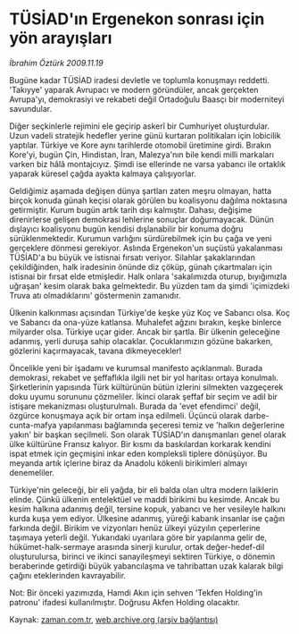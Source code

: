 # TÜSİAD'ın Ergenekon sonrası için yön arayışları

*İbrahim Öztürk 2009.11.19*

<tr><td class="metin" colspan="2" style="padding-top: 20px; padding-left: 5px; ">Bugüne kadar TÜSİAD iradesi devletle ve toplumla konuşmayı reddetti. 'Takıyye' yaparak Avrupacı ve modern göründüler, ancak gerçekten Avrupa'yı, demokrasiyi ve rekabeti değil Ortadoğulu Baasçı bir moderniteyi savundular.</td></tr><tr><td class="metin" colspan="2" style="padding-top: 20px; padding-left: 5px; "><p> Diğer seçkinlerle rejimini ele geçirip askerî bir Cumhuriyet oluşturdular. Uzun vadeli stratejik hedefler yerine günü kurtaran politikaları için lobicilik yaptılar. Türkiye ve Kore aynı tarihlerde otomobil üretimine girdi. Bırakın Kore'yi, bugün Çin, Hindistan, İran, Malezya'nın bile kendi milli markaları varken biz hâlâ montajcıyız. Şimdi ise ellerinde ne varsa yabancı ile ortaklık yaparak küresel çağda ayakta kalmaya çalışıyorlar.
<p> Geldiğimiz aşamada değişen dünya şartları zaten meşru olmayan, hatta birçok konuda günah keçisi olarak görülen bu koalisyonu dağılma noktasına getirmiştir. Kurum bugün artık tarih dışı kalmıştır. Dahası, değişime direnirlerse gelişen demokrasi lehlerine sonuçlar doğurmayacak. Dünün dışlayıcı koalisyonu bugün kendisi dışlanabilir bir konuma doğru sürüklenmektedir. Kurumun varlığını sürdürebilmek için bu çağa ve yeni gerçeklere dönmesi gerekiyor. Aslında Ergenekon'un suçüstü yakalanması TÜSİAD'a bu büyük ve istisnai fırsatı veriyor. Silahlar şakaklarından çekildiğinden, halk iradesinin önünde diz çöküp, günah çıkartmaları için istisnai bir fırsat elde etmişledir. Halk onlara 'sakalımızda oturup, bıyığımızla uğraşan' kesim olarak baka gelmektedir. Bu yüzden tam da şimdi 'içimizdeki Truva atı olmadıklarını' göstermenin zamanıdır.
<p> Ülkenin kalkınması açısından Türkiye'de keşke yüz Koç ve Sabancı olsa. Koç ve Sabancı da ona-yüze katlansa. Muhalefet ağzını bırakın, keşke binlerce milyarder olsa. Türkiye uçar gider. Ancak bir şartla. Bir ülkenin geleceğine adanmış, yerli duruşa sahip olacaklar. Çocuklarımızın gözüne bakarken, gözlerini kaçırmayacak, tavana dikmeyecekler! 
<p> Öncelikle yeni bir işadamı ve kurumsal manifesto açıklanmalı. Burada demokrasi, rekabet ve şeffaflıkla ilgili net bir yol haritası ortaya konulmalı. Şirketlerinin yapısında Türk kültürünün bütün izlerini silmekten vazgeçerek doku uyumu sorununu çözmeliler. İkinci olarak şeffaf bir seçim ve adil bir istişare mekanizması oluşturulmalı. Burada da 'evet efendimci' değil, özgürce konuşmaya açık bir ortam inşa edilmeli. Üçüncü olarak darbe-cunta-mafya yapılanması bağlamında şeceresi temiz ve 'halkın değerlerine yakın' bir başkan seçilmeli. Son olarak TÜSİAD'ın danışmanları genel olarak ülke kültürüne Fransız kalıyor. Bir kısmı da baskılardan korkarak kendini ispat etmek için geçmişini inkar eden kompleksli tiplere dönüşüyor. Bu meyanda artık içlerine biraz da Anadolu kökenli birikimleri almayı denemeliler.
<p> Türkiye'nin geleceği, bir eli yağda, bir eli balda olan ultra modern laiklerin elinde. Çünkü ülkenin entelektüel ve maddi birikimi bu kesimde. Ancak bu kesim halkına adanmış değil, tersine kopuk, yabancı ve her vesileyle halkını kurda kuşa yem ediyor. Ülkesine adanmış, yüreği kabarık insanlar ise çağın farkında değil. Birikim ve vizyonları henüz ülkeyi yüzyılın çeperlerine taşımaya yeterli değil. Yukarıdaki uyarılara göre bir yapılanma gelir de, hükümet-halk-sermaye arasında sinerji kurulur, ortak değer-hedef-dil oluşturulursa, birinci ve ikinci sanayileşmeyi sektiren Türkiye, o dönemin beraberinde getirdiği büyük yabancılaşma ve tahribattan uzak kalarak bilgi çağını eteklerinden kavrayabilir.
<p> Not: Bir önceki yazımızda, Hamdi Akın için sehven 'Tekfen Holding'in patronu' ifadesi kullanılmıştır. Doğrusu Akfen Holding olacaktır.<br/></p></p></p></p></p></p></td></tr>

Kaynak: [zaman.com.tr](http://zaman.com.tr/yazar.do?yazino=917517), [web.archive.org (arşiv bağlantısı)](http://web.archive.org/web/20091219113248/http://www.zaman.com.tr:80/yazar.do?yazino=917517)
